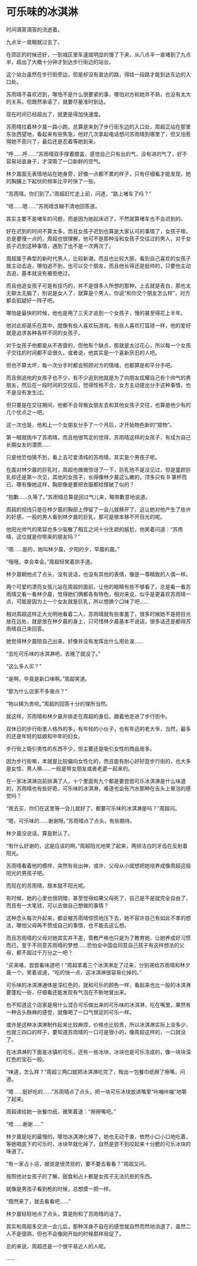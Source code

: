 # 可乐味的冰淇淋

时间滴答滴答的流逝着。

九点半一晃眼就过去了。

在郊区的时候还好，一到城区里车速就明显的慢了下来，从八点半一直堵到了九点半，超出了大概十分钟才到达步行街边的站台。

这个站台虽然在步行街旁边，但是却没有直达的路，得绕一段路才能到达东边的入口处。

苏雨晴不喜欢迟到，哪怕不是什么很要紧的事，哪怕对方和她并不熟，也没有太大的关系，但既然承诺了，就要尽量准时到达。

现在时间已经超出了，就更是得加快速度。

苏雨晴拉着林夕晨一路小跑，总算是来到了步行街东边的入口处，周超正站在那里东张西望地，看起来有些焦急，他好几次拿起电话想问苏雨晴到哪里了，但又怕惹得她不高兴了，最后还是忍着等她到来。

“呼……呼……”苏雨晴双手撑着膝盖，感觉自己只有出的气，没有进的气了，好不容易站直身子，才深吸了一口新鲜的空气。

林夕晨面无表情地站在她身旁，好像一点都不累的样子，只有仔细看才能发现，她的胸脯上下起伏的频率比平时快了一些。

“苏雨晴，你们到了。”周超赶忙走上前，问道，“路上堵车了吗？”

“唔……嗯……”苏雨晴含糊不清地回答道。

其实主要不是堵车的问题，而是因为她起床迟了，不然就算堵车也不会迟到的。

好在迟到的时间不算太多，而且女孩子迟到也算是大家认可的事情了，女孩子嘛，总是要慢一点的，周超也很理解，他可不是那种没和女孩子交往过的男人，对于女孩子迟到这种事情，遇到了也不是一次两次了。

周超属于典型的新时代男人，比较新潮，而且也比较大胆，看到自己喜欢的女孩子就主动去追，哪怕追不到，也可以交个朋友，而且他长得还是挺帅的，只要他主动去追，基本就没有被拒绝过。

而且他追女孩子可是有技巧的，并不是很多人所想的那种，上去就是表白，那也太无聊太无脑了，别说是女人了，就算是个男人，你说“和你交个朋友怎么样”，对方都会狐疑好一阵子吧。

哪怕是最快的时候，他也是用了三天才追到一个女孩子，慢的甚至得花上半年。

他对此却是乐在其中，就像有些人喜欢玩游戏，有些人喜欢打篮球一样，他的爱好就是追求各种各样不同的女孩子。

对于女孩子他都是从不吝啬的，但他有个缺点，那就是太过花心，所以每一个女孩子交往的时间都不会很久，或者说，他其实是一个喜新厌旧的人吧。

但也不算太坏，每一次分手时都会照顾对方的情绪，也都算是和平分手吧。

而且倒追他的女孩子也不少，有不少追到他就是为了向朋友炫耀自己有个帅气的男朋友，然后在一段时间的交往后，觉得性格不合，女方主动提出分手这种事情，也不是没有发生过。

但只要是在交往期间，他都不会背叛女朋友去和其他女孩子交往，也算是他少有的几个优点之一吧。

这一次也是，他和上一个女朋友分手了一个月后，才开始物色新的“猎物”。

第一眼就挑中了苏雨晴，而且他很笃定的觉得，苏雨晴这样的女孩子，有成为自己长期女友的潜质……

只是他恐怕猜不到，看上去可爱清纯的苏雨晴，其实是个男孩子呢。

在面对林夕晨的巨乳时，周超也微微惊讶了一下，巨乳他不是没见过，但是童颜巨乳却还是第一次见，其他的女孩子，长得像林夕晨这么嫩的，顶多只有 B 罩杯而已，哪有像她这样，胸部像是要把衣服都给撑破了似的？

“抱歉……久等了。”苏雨晴总算是回过气儿来，略带歉意地说道。

周超的视线只是在林夕晨的胸部上停留了一会儿就移开了，这让她对他产生了些许的好感，一般的男人看到林夕晨的巨乳，那可是根本移不开目光的呢。

他阳光帅气的笑容也多少驱散了相互之间十分生疏的尴尬，他笑着问道：“苏雨晴，这位就是你带来的朋友吗？”

“嗯……是的，她叫林夕晨，夕阳的夕，早晨的晨。”

“哦哦，幸会幸会。”周超轻笑着拱手道。

林夕晨朝他点了点头，没有说话，也没有其他的表情，像是一尊精致的人偶一样。

两个可爱的漂亮女孩儿站在周超的面前，让他的眼睛有些不够看了，总是看一看苏雨晴又看一看林夕晨，觉得她们俩都各有特色，相对来说，似乎是更喜欢苏雨晴一点，可能是因为上一个女友就是巨乳，所以想换个口味了吧……

相对周超这样正大光明地看着二人，苏雨晴就有些害羞了，很多时候她不是把目光放在远处，就是放在林夕晨的身上，只可惜林夕晨基本不说话，很多话还是都得苏雨晴自己来回答。

她觉得林夕晨陪自己出来，好像并没有发挥出什么用处诶……

“去吃可乐味的冰淇淋吧，去晚了就没了。”

“这么多人买？”

“是啊，毕竟是新口味啊。”周超笑道。

“那为什么店家不多做点？”

“物以稀为贵呗。”周超的回答十分的理所当然。

就这样，苏雨晴和林夕晨并排走在周超的身后，跟着他走进了步行街中。

双休日的步行街里人格外的多，有年轻的小伙子，也有年迈的老大爷，当然，最多的还是年轻的姑娘和中年的妇女。

步行街上吸引男性的东西不少，但主要还是吸引女性的商品居多。

因为步行街嘛，本就是比较偏向女性化的，而且能有耐心好好逛步行街的，也大多是女性，男人嘛……一般是带女朋友或者老婆一起来的。

在一家冰淇淋店前排满了人，十个里面有九个都是要尝尝可乐冰淇淋是什么味道的，苏雨晴也有些好奇，可乐味的冰淇淋，难道也会有汽水那种在舌头上冒泡的感觉吗？

“我去买，你们在这里等一会儿就好了，都要可乐味的冰淇淋是吗？”周超问。

“嗯，可乐味的……谢谢呀。”苏雨晴点了点头，有些期待。

林夕晨没说话，算是默认了。

“有什么好谢的，这是应该的啊。”周超阳光地笑了起来，两排洁白的牙齿在反射着阳光。

苏雨晴看着他的模样，突然有些出神，或许，父母从小就想把她培养成像周超这般阳光的男孩子吧。

而现在的苏雨晴，根本就不阳光呢。

有时候，她的心里也很阴暗，甚至觉得如果父母死了，自己是不是就完全自由了，而且有一大笔钱，可以去做自己想做的事情？

这种念头每次升起来，都会被苏雨晴惊慌地压下去，她不容许自己有如此不孝的想法，哪怕父母再不赞成自己的事情，也不能去这么想。

而且苏雨晴的父母对她其实并不差，管教严格也只是为了教育她、让她养成好习惯而已，至于不同意苏雨晴的梦想……恐怕全中国会同意自己孩子有这样想法的父母，都不超过千万分之一吧？

“买来咯，尝尝看味道吧！”周超拿着三个冰淇淋走了过来，分别递给苏雨晴和林夕晨一个，笑着说道，“吃的快一点，这冰淇淋很容易化掉的。”

可乐味的冰淇淋通体是深红色的，就和可乐的颜色一样，看起来也比一般的冰淇淋要蓬松一些，仔细看还能发现有气泡在不断地冒出来。

也不知道这个店家是用什么混合可乐做出来的可乐味的冰淇淋，吃在嘴里，果然有一种舌头酥麻的感觉，就像喝了一口气很足的可乐一样。

或许是这种冰淇淋制作起来比较麻烦，价格也比较贵，所以冰淇淋实际上没多少，也就三四口的样子，要知道苏雨晴的一口可是很小的，像周超这样的，一口就没了。

在冰淇淋的下面是冰镇的可乐，还有一些冰块，冰块也是可乐冻成的，像一块块深红色的宝石一般。

“味道，怎么样？”周超三两口就把冰淇淋吃完了，掏出一包餐巾纸擦了擦嘴，问道。

“嗯……挺好吃的……”苏雨晴点了点头，把一块可乐冰块放进嘴里“咔嘣咔嘣”地嚼了起来。

周超递给她一张餐巾纸，微笑着道：“擦擦嘴吧。”

“唔……谢谢……”

林夕晨是吃的最慢的，哪怕冰淇淋化掉了，她也无动于衷，依然小口小口地吃着，等她喝底下的可乐时，冰块早就化掉了，自然是尝不到咬起来十分脆的可乐冰块的味道了。

“有一家占卜店，据说是很灵验的，要不要去看看？”周超又问。

按照他对女孩子的了解，甜食和占卜都是女孩子无法抗拒的东西。

就像是男孩子看到枪的时候，总想摸一把一样。

“既然来了，就去看看吧……”

林夕晨轻轻地点了点头，算是附和了苏雨晴的话了。

其实和周超多交流一会儿后，那种浑身不自在的感觉就自然而然地消退了，虽然二人不是很熟，但也不会像刚开始的时候那样局促了。

总的来说，周超还是一个很平易近人的人呢。

……
